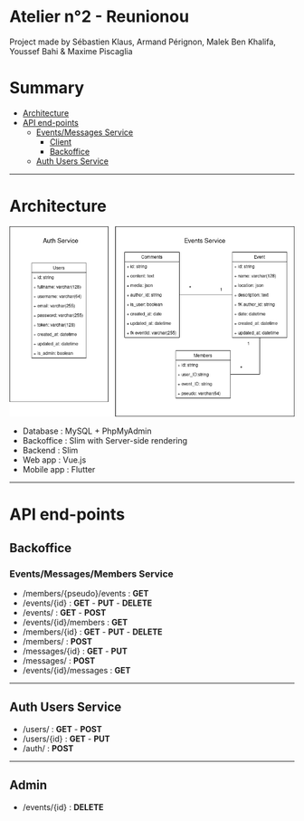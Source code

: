 # Atelier n°2 - Reunionou

Project made by Sébastien Klaus, Armand Pérignon, Malek Ben Khalifa, Youssef Bahi & Maxime Piscaglia

# Summary

- [Architecture](#architecture)
- [API end-points](#api-end-points)
  - [Events/Messages Service](#eventsmessages-service)
    - [Client](#client)
    - [Backoffice](#backoffice)
  - [Auth Users Service](#auth-users-service)

---

# Architecture

<p align="center">
<img src="mcd.drawio.png" alt="Reunionou structure" width="600"/>
</p>

- Database : MySQL + PhpMyAdmin
- Backoffice : Slim with Server-side rendering
- Backend : Slim
- Web app : Vue.js
- Mobile app : Flutter

---

# API end-points

## Backoffice

### Events/Messages/Members Service

- /members/{pseudo}/events : **GET**
- /events/{id} : **GET** - **PUT** - **DELETE**
- /events/ : **GET** - **POST**
- /events/{id}/members : **GET**
- /members/{id} : **GET** - **PUT** - **DELETE**
- /members/ : **POST**
- /messages/{id} : **GET** - **PUT**
- /messages/ : **POST**
- /events/{id}/messages : **GET**

---

## Auth Users Service

- /users/ : **GET** - **POST**
- /users/{id} : **GET** - **PUT**
- /auth/ : **POST**

---

## Admin

- /events/{id} : **DELETE**
